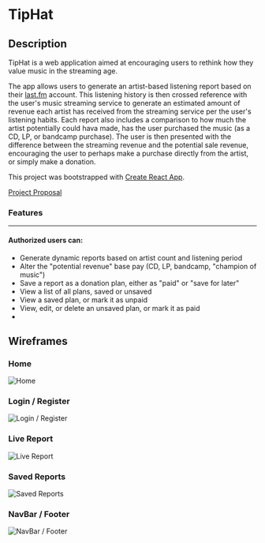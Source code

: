 # TipHat

## Description

TipHat is a web application aimed at encouraging users to rethink how they value music in the streaming age.

The app allows users to generate an artist-based listening report based on their [last.fm](https://www.last.fm) account. This listening history is then crossed reference with the user's music streaming service to generate an estimated amount of revenue each artist has received from the streaming service per the user's listening habits. Each report also includes a comparison to how much the artist potentially could hava made, has the user purchased the music (as a CD, LP, or bandcamp purchase). The user is then presented with the difference between the streaming revenue and the potential sale revenue, encouraging the user to perhaps make a purchase directly from the artist, or simply make a donation.

This project was bootstrapped with [Create React App](https://github.com/facebook/create-react-app).

[Project Proposal](https://docs.google.com/document/d/1EtZOk1N7-cCZp2r7FOEaqC4dct6iXuSoPNPQ7CjbT4A)

### Features
___
#### Authorized users can:

* Generate dynamic reports based on artist count and listening period
* Alter the "potential revenue" base pay (CD, LP, bandcamp, "champion of music")
* Save a report as a donation plan, either as "paid" or "save for later"
* View a list of all plans, saved or unsaved
* View a saved plan, or mark it as unpaid
* View, edit, or delete an unsaved plan, or mark it as paid
* 


## Wireframes

### Home
![Home](./images/wireframes/Home.png)
### Login / Register
![Login / Register](./images/wireframes/Login_Register.png)
### Live Report
![Live Report](./images/wireframes/Live_Report.png)
### Saved Reports
![Saved Reports](./images/wireframes/Saved_Reports.png)
### NavBar / Footer
![NavBar / Footer](./images/wireframes/NavBar_Footer.png)
